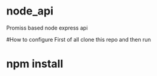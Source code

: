 # node_api
Promiss based node express api

#How to configure
First of all clone this repo and then run

# npm install
